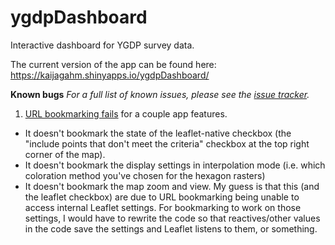 # ygdpDashboard
Interactive dashboard for YGDP survey data.

The current version of the app can be found here: https://kaijagahm.shinyapps.io/ygdpDashboard/


**Known bugs**
*For a full list of known issues, please see the [issue tracker](https://github.com/kaijagahm/ygdpDashboard/issues).*

1. [URL bookmarking fails](https://github.com/kaijagahm/ygdpDashboard/issues/33) for a couple app features. 
  - It doesn't bookmark the state of the leaflet-native checkbox (the "include points that don't meet the criteria" checkbox at the top right corner of the map). 
  - It doesn't bookmark the display settings in interpolation mode (i.e. which coloration method you've chosen for the hexagon rasters)
  - It doesn't bookmark the map zoom and view. My guess is that this (and the leaflet checkbox) are due to URL bookmarking being unable to access internal Leaflet settings. For bookmarking to work on those settings, I would have to rewrite the code so that reactives/other values in the code save the settings and Leaflet listens to them, or something.
